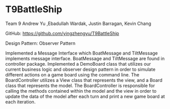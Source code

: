 # T9BattleShip

Team 9
Andrew Yu ,Ebadullah Wardak, Justin Barragan, Kevin Chang

GitHub: https://github.com/yingzhengyu/T9BattleShip

Design Pattern: Observer Pattern 

Implemented a Message Interface which BoatMessage and TiltMessage implements message interface. BoatMessage and TiltMessage are found in controller package. Implemented a DemoBoard class that utilizes our current business logic and observer design pattern in order to simulate different actions on a game board using the command line. The BoardController utilizes a View class that represents the view, and a Board class that represents the model. The BoardController is responsible for calling the methods contained within the model and the view in order to update the data of the model after each turn and print a new game board at each iteration. 
